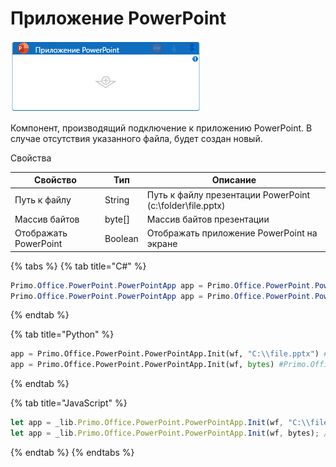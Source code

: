 # Приложение PowerPoint

![](<../../../.gitbook/assets/image (474).png>)



Компонент, производящий подключение к приложению PowerPoint. В случае отсутствия указанного файла, будет создан новый.

Свойства

| Свойство              | Тип     | Описание                                                  |
| --------------------- | ------- | --------------------------------------------------------- |
| Путь к файлу          | String  | Путь к файлу презентации PowerPoint (c:\folder\file.pptx) |
| Массив байтов         | byte\[] | Массив байтов презентации                                 |
| Отображать PowerPoint | Boolean | Отображать приложение PowerPoint на экране                |

{% tabs %}
{% tab title="C#" %}
```csharp
Primo.Office.PowerPoint.PowerPointApp app = Primo.Office.PowerPoint.PowerPointApp.Init(wf, "C:\\file.pptx");
Primo.Office.PowerPoint.PowerPointApp app = Primo.Office.PowerPoint.PowerPointApp.Init(wf, bytes);
```
{% endtab %}

{% tab title="Python" %}
```python
app = Primo.Office.PowerPoint.PowerPointApp.Init(wf, "C:\\file.pptx") #Primo.Office.PowerPoint.PowerPointApp
app = Primo.Office.PowerPoint.PowerPointApp.Init(wf, bytes) #Primo.Office.PowerPoint.PowerPointApp
```
{% endtab %}

{% tab title="JavaScript" %}
```javascript
let app = _lib.Primo.Office.PowerPoint.PowerPointApp.Init(wf, "C:\\file.pptx"); //_lib.Primo.Office.PowerPoint.PowerPointApp
let app = _lib.Primo.Office.PowerPoint.PowerPointApp.Init(wf, bytes); //_lib.Primo.Office.PowerPoint.PowerPointApp
```
{% endtab %}
{% endtabs %}
